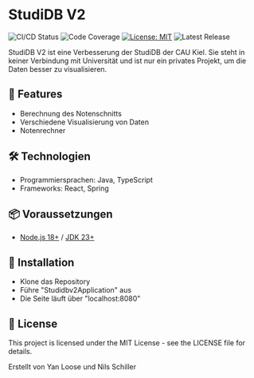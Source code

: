 # StudiDB V2

![CI/CD Status](https://github.com/yloose/studidbv2/actions/workflows/deploy.yml/badge.svg)
![Code Coverage](https://img.shields.io/codecov/c/github/yloose/studidbv2)
[![License: MIT](https://img.shields.io/badge/License-MIT-yellow.svg)](https://opensource.org/licenses/MIT)
![Latest Release](https://img.shields.io/github/v/release/yloose/studidbv2)

StudiDB V2 ist eine Verbesserung der StudiDB der CAU Kiel. Sie steht in keiner Verbindung mit Universität und ist nur ein privates Projekt,
um die Daten besser zu visualisieren.

## 📌 Features

- Berechnung des Notenschnitts
- Verschiedene Visualisierung von Daten
- Notenrechner

## 🛠️ Technologien

- Programmiersprachen: Java, TypeScript 
- Frameworks: React, Spring

## 📦 Voraussetzungen

- [Node.js 18+](https://nodejs.org/) / [JDK 23+](https://adoptium.net/)

## 🚀 Installation

- Klone das Repository
- Führe "Studidbv2Application" aus
- Die Seite läuft über "localhost:8080"

## 📝 License
This project is licensed under the MIT License - see the LICENSE file for details.

Erstellt von Yan Loose und Nils Schiller

